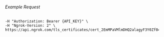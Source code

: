 
###### Example Request
```curl \
-H "Authorization: Bearer {API_KEY}" \
-H "Ngrok-Version: 2" \
https://api.ngrok.com/tls_certificates/cert_2EmMPaVMlmDHQ2alagyF3Y0Zf04

